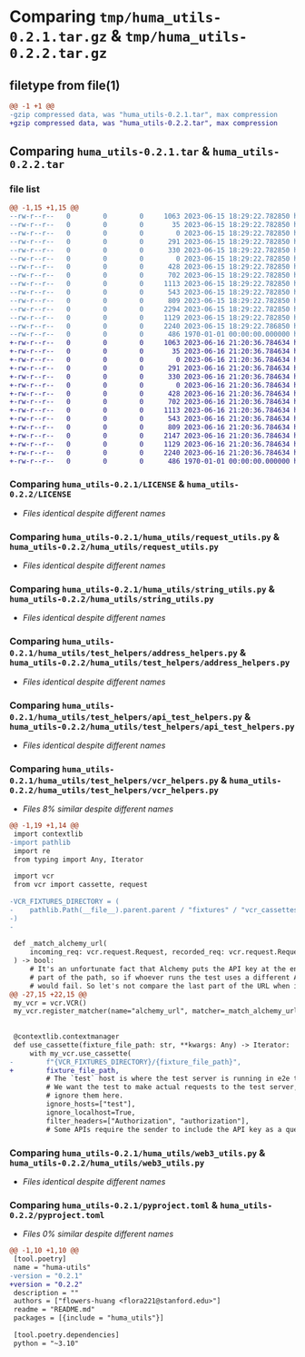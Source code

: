 # Comparing `tmp/huma_utils-0.2.1.tar.gz` & `tmp/huma_utils-0.2.2.tar.gz`

## filetype from file(1)

```diff
@@ -1 +1 @@
-gzip compressed data, was "huma_utils-0.2.1.tar", max compression
+gzip compressed data, was "huma_utils-0.2.2.tar", max compression
```

## Comparing `huma_utils-0.2.1.tar` & `huma_utils-0.2.2.tar`

### file list

```diff
@@ -1,15 +1,15 @@
--rw-r--r--   0        0        0     1063 2023-06-15 18:29:22.782850 huma_utils-0.2.1/LICENSE
--rw-r--r--   0        0        0       35 2023-06-15 18:29:22.782850 huma_utils-0.2.1/README.md
--rw-r--r--   0        0        0        0 2023-06-15 18:29:22.782850 huma_utils-0.2.1/huma_utils/__init__.py
--rw-r--r--   0        0        0      291 2023-06-15 18:29:22.782850 huma_utils-0.2.1/huma_utils/chain_utils.py
--rw-r--r--   0        0        0      330 2023-06-15 18:29:22.782850 huma_utils-0.2.1/huma_utils/datetime_utils.py
--rw-r--r--   0        0        0        0 2023-06-15 18:29:22.782850 huma_utils-0.2.1/huma_utils/py.typed
--rw-r--r--   0        0        0      428 2023-06-15 18:29:22.782850 huma_utils-0.2.1/huma_utils/pydantic_utils.py
--rw-r--r--   0        0        0      702 2023-06-15 18:29:22.782850 huma_utils-0.2.1/huma_utils/request_utils.py
--rw-r--r--   0        0        0     1113 2023-06-15 18:29:22.782850 huma_utils-0.2.1/huma_utils/string_utils.py
--rw-r--r--   0        0        0      543 2023-06-15 18:29:22.782850 huma_utils-0.2.1/huma_utils/test_helpers/address_helpers.py
--rw-r--r--   0        0        0      809 2023-06-15 18:29:22.782850 huma_utils-0.2.1/huma_utils/test_helpers/api_test_helpers.py
--rw-r--r--   0        0        0     2294 2023-06-15 18:29:22.782850 huma_utils-0.2.1/huma_utils/test_helpers/vcr_helpers.py
--rw-r--r--   0        0        0     1129 2023-06-15 18:29:22.782850 huma_utils-0.2.1/huma_utils/web3_utils.py
--rw-r--r--   0        0        0     2240 2023-06-15 18:29:22.786850 huma_utils-0.2.1/pyproject.toml
--rw-r--r--   0        0        0      486 1970-01-01 00:00:00.000000 huma_utils-0.2.1/PKG-INFO
+-rw-r--r--   0        0        0     1063 2023-06-16 21:20:36.784634 huma_utils-0.2.2/LICENSE
+-rw-r--r--   0        0        0       35 2023-06-16 21:20:36.784634 huma_utils-0.2.2/README.md
+-rw-r--r--   0        0        0        0 2023-06-16 21:20:36.784634 huma_utils-0.2.2/huma_utils/__init__.py
+-rw-r--r--   0        0        0      291 2023-06-16 21:20:36.784634 huma_utils-0.2.2/huma_utils/chain_utils.py
+-rw-r--r--   0        0        0      330 2023-06-16 21:20:36.784634 huma_utils-0.2.2/huma_utils/datetime_utils.py
+-rw-r--r--   0        0        0        0 2023-06-16 21:20:36.784634 huma_utils-0.2.2/huma_utils/py.typed
+-rw-r--r--   0        0        0      428 2023-06-16 21:20:36.784634 huma_utils-0.2.2/huma_utils/pydantic_utils.py
+-rw-r--r--   0        0        0      702 2023-06-16 21:20:36.784634 huma_utils-0.2.2/huma_utils/request_utils.py
+-rw-r--r--   0        0        0     1113 2023-06-16 21:20:36.784634 huma_utils-0.2.2/huma_utils/string_utils.py
+-rw-r--r--   0        0        0      543 2023-06-16 21:20:36.784634 huma_utils-0.2.2/huma_utils/test_helpers/address_helpers.py
+-rw-r--r--   0        0        0      809 2023-06-16 21:20:36.784634 huma_utils-0.2.2/huma_utils/test_helpers/api_test_helpers.py
+-rw-r--r--   0        0        0     2147 2023-06-16 21:20:36.784634 huma_utils-0.2.2/huma_utils/test_helpers/vcr_helpers.py
+-rw-r--r--   0        0        0     1129 2023-06-16 21:20:36.784634 huma_utils-0.2.2/huma_utils/web3_utils.py
+-rw-r--r--   0        0        0     2240 2023-06-16 21:20:36.784634 huma_utils-0.2.2/pyproject.toml
+-rw-r--r--   0        0        0      486 1970-01-01 00:00:00.000000 huma_utils-0.2.2/PKG-INFO
```

### Comparing `huma_utils-0.2.1/LICENSE` & `huma_utils-0.2.2/LICENSE`

 * *Files identical despite different names*

### Comparing `huma_utils-0.2.1/huma_utils/request_utils.py` & `huma_utils-0.2.2/huma_utils/request_utils.py`

 * *Files identical despite different names*

### Comparing `huma_utils-0.2.1/huma_utils/string_utils.py` & `huma_utils-0.2.2/huma_utils/string_utils.py`

 * *Files identical despite different names*

### Comparing `huma_utils-0.2.1/huma_utils/test_helpers/address_helpers.py` & `huma_utils-0.2.2/huma_utils/test_helpers/address_helpers.py`

 * *Files identical despite different names*

### Comparing `huma_utils-0.2.1/huma_utils/test_helpers/api_test_helpers.py` & `huma_utils-0.2.2/huma_utils/test_helpers/api_test_helpers.py`

 * *Files identical despite different names*

### Comparing `huma_utils-0.2.1/huma_utils/test_helpers/vcr_helpers.py` & `huma_utils-0.2.2/huma_utils/test_helpers/vcr_helpers.py`

 * *Files 8% similar despite different names*

```diff
@@ -1,19 +1,14 @@
 import contextlib
-import pathlib
 import re
 from typing import Any, Iterator
 
 import vcr
 from vcr import cassette, request
 
-VCR_FIXTURES_DIRECTORY = (
-    pathlib.Path(__file__).parent.parent / "fixtures" / "vcr_cassettes"
-)
-
 
 def _match_alchemy_url(
     incoming_req: vcr.request.Request, recorded_req: vcr.request.Request
 ) -> bool:
     # It's an unfortunate fact that Alchemy puts the API key at the end of the URL directly as
     # part of the path, so if whoever runs the test uses a different API key then request matching
     # would fail. So let's not compare the last part of the URL when it's an Alchemy URL.
@@ -27,15 +22,15 @@
 my_vcr = vcr.VCR()
 my_vcr.register_matcher(name="alchemy_url", matcher=_match_alchemy_url)
 
 
 @contextlib.contextmanager
 def use_cassette(fixture_file_path: str, **kwargs: Any) -> Iterator:
     with my_vcr.use_cassette(
-        f"{VCR_FIXTURES_DIRECTORY}/{fixture_file_path}",
+        fixture_file_path,
         # The `test` host is where the test server is running in e2e tests.
         # We want the test to make actual requests to the test server, hence
         # ignore them here.
         ignore_hosts=["test"],
         ignore_localhost=True,
         filter_headers=["Authorization", "authorization"],
         # Some APIs require the sender to include the API key as a query param,
```

### Comparing `huma_utils-0.2.1/huma_utils/web3_utils.py` & `huma_utils-0.2.2/huma_utils/web3_utils.py`

 * *Files identical despite different names*

### Comparing `huma_utils-0.2.1/pyproject.toml` & `huma_utils-0.2.2/pyproject.toml`

 * *Files 0% similar despite different names*

```diff
@@ -1,10 +1,10 @@
 [tool.poetry]
 name = "huma-utils"
-version = "0.2.1"
+version = "0.2.2"
 description = ""
 authors = ["flowers-huang <flora221@stanford.edu>"]
 readme = "README.md"
 packages = [{include = "huma_utils"}]
 
 [tool.poetry.dependencies]
 python = "~3.10"
```

